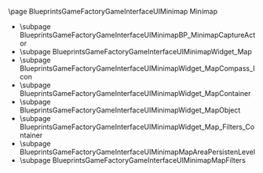 \page BlueprintsGameFactoryGameInterfaceUIMinimap Minimap
- \subpage BlueprintsGameFactoryGameInterfaceUIMinimapBP_MinimapCaptureActor
- \subpage BlueprintsGameFactoryGameInterfaceUIMinimapWidget_Map
- \subpage BlueprintsGameFactoryGameInterfaceUIMinimapWidget_MapCompass_Icon
- \subpage BlueprintsGameFactoryGameInterfaceUIMinimapWidget_MapContainer
- \subpage BlueprintsGameFactoryGameInterfaceUIMinimapWidget_MapObject
- \subpage BlueprintsGameFactoryGameInterfaceUIMinimapWidget_Map_Filters_Container
- \subpage BlueprintsGameFactoryGameInterfaceUIMinimapMapAreaPersistenLevel
- \subpage BlueprintsGameFactoryGameInterfaceUIMinimapMapFilters

